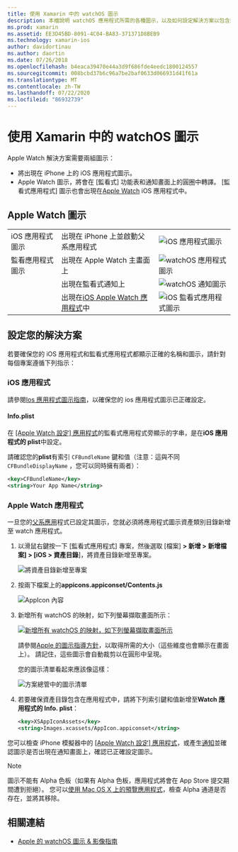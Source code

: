 ```yaml
---
title: 使用 Xamarin 中的 watchOS 圖示
description: 本檔說明 watchOS 應用程式所需的各種圖示，以及如何設定解決方案以包含這些圖示。
ms.prod: xamarin
ms.assetid: EE3D45BD-8091-4C04-BA83-371371D8BEB9
ms.technology: xamarin-ios
author: davidortinau
ms.author: daortin
ms.date: 07/26/2018
ms.openlocfilehash: b4eaca39470e44a3d9f686fde4eedc1800124557
ms.sourcegitcommit: 008bcbd37b6c96a7be2baf0633d066931d41f61a
ms.translationtype: MT
ms.contentlocale: zh-TW
ms.lasthandoff: 07/22/2020
ms.locfileid: "86932739"
---
```

# <a name="working-with-watchos-icons-in-xamarin"></a>使用 Xamarin 中的 watchOS 圖示

Apple Watch 解決方案需要兩組圖示：

- 將出現在 iPhone 上的 iOS 應用程式圖示。
- Apple Watch 圖示，將會在 [監看式] 功能表和通知畫面上的圓圈中轉譯。 [監看式應用程式] 圖示也會出現在[Apple Watch](~/ios/watchos/app-fundamentals/settings.md) iOS 應用程式中。

## <a name="apple-watch-icons"></a>Apple Watch 圖示

| | | |
|-|-|-|
|iOS 應用程式圖示|出現在 iPhone 上並啟動父系應用程式|![iOS 應用程式圖示](icons-images/icon-ios.png)|
|監看應用程式圖示|出現在 Apple Watch 主畫面上|![watchOS 應用程式圖示](icons-images/icon-home.png)|
||出現在監看式通知上|![watchOS 通知圖示](icons-images/notification-icon.png)|
||出現在[iOS Apple Watch 應用程式](~/ios/watchos/app-fundamentals/settings.md)中|![iOS 監看式應用程式圖示](icons-images/watch-app-sml.png)|

## <a name="configuring-your-solution"></a>設定您的解決方案

若要確保您的 iOS 應用程式和監看式應用程式都顯示正確的名稱和圖示，請針對每個專案遵循下列指示：

### <a name="ios-app"></a>iOS 應用程式

請參閱[Ios 應用程式圖示指南](~/ios/app-fundamentals/images-icons/app-icons.md)，以確保您的 ios 應用程式圖示已正確設定。

#### <a name="infoplist"></a>Info.plist

在 [ [Apple Watch 設定] 應用程式](~/ios/watchos/app-fundamentals/settings.md)的監看式應用程式旁顯示的字串，是在**iOS 應用程式的 plist**中設定。

請確認您的**plist**有索引 `CFBundleName` 鍵和值（注意：這與不同 `CFBundleDisplayName` ，您可以同時擁有兩者）：

```xml
<key>CFBundleName</key>
<string>Your App Name</string>
```

### <a name="apple-watch-app"></a>Apple Watch 應用程式

一旦您的[父系應用](~/ios/watchos/app-fundamentals/parent-app.md)程式已設定其圖示，您就必須將應用程式圖示資產類別目錄新增至 watch 應用程式。

1. 以滑鼠右鍵按一下 [監看式應用程式] 專案，然後選取 [檔案] **> 新增 > 新增檔案] > [iOS > 資產目錄**]，將資產目錄新增至專案。

    ![將資產目錄新增至專案](icons-images/newasset.png)

2. 按兩下檔案上的**appicons.appiconset/Contents.js**

    ![AppIcon 內容](icons-images/xcassets-iconset-sml.png)

3. 新增所有 watchOS 的映射，如下列螢幕擷取畫面所示：

    [![新增所有 watchOS 的映射，如下列螢幕擷取畫面所示](icons-images/appicons-sml.png)](icons-images/appicons.png#lightbox)

    請參閱[Apple 的圖示指導方針](https://developer.apple.com/design/human-interface-guidelines/watchos/icons-and-images/menu-icons/)，以取得所需的大小（這些維度也會顯示在畫面上）。 請記住，這些圖示會自動裁剪以在圓形中呈現。

    您的圖示清單看起來應該像這樣：

    ![方案總管中的圖示清單](icons-images/xcassets-complete-sml.png)

4. 若要確保資產目錄包含在應用程式中，請將下列索引鍵和值新增至**Watch 應用程式的 Info. plist**：

    ```xml
    <key>XSAppIconAssets</key>
    <string>Images.xcassets/AppIcon.appiconset</string>
    ```

您可以檢查 iPhone 模擬器中的 [ [Apple Watch 設定] 應用程式](~/ios/watchos/app-fundamentals/settings.md)，或產生[通知](~/ios/watchos/platform/notifications.md)並確認圖示是否出現在通知畫面上，確認已正確設定圖示。

> [!NOTE]
> 圖示不能有 Alpha 色板（如果有 Alpha 色板，應用程式將會在 App Store 提交期間遭到拒絕）。 您可以[使用 Mac OS X 上的預覽應用程式](~/ios/watchos/troubleshooting.md#noalpha)，檢查 Alpha 通道是否存在，並將其移除。

## <a name="related-links"></a>相關連結

- [Apple 的 watchOS 圖示 & 影像指南](https://developer.apple.com/design/human-interface-guidelines/watchos/icons-and-images/)
